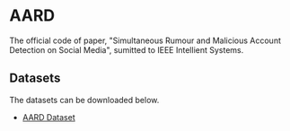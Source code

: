 # AARD
The official code of paper, "Simultaneous Rumour and Malicious Account Detection on Social Media", sumitted to IEEE Intellient Systems.


## Datasets
The datasets can be downloaded below.

- [AARD Dataset](https://connectpolyu-my.sharepoint.com//:u:/r/personal/19104564r_connect_polyu_hk/Documents/AARD_dataset.zip?csf=1&web=1&e=js0NRv)
